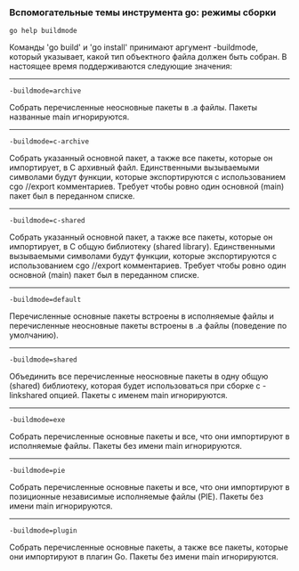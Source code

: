 ### Вспомогательные темы инструмента go: режимы сборки

```
go help buildmode

```

Команды 'go build' и 'go install' принимают аргумент \-buildmode, который указывает, какой тип объектного файла должен быть собран. В настоящее время поддерживаются следующие значения:

---

```
-buildmode=archive

```

Собрать перечисленные неосновные пакеты в .a файлы. Пакеты названные main игнорируются.

---

```
-buildmode=c-archive

```

Собрать указанный основной пакет, а также все пакеты, которые он импортирует, в C архивный файл. Единственными вызываемыми символами будут функции, которые экспортируются с использованием cgo //export комментариев. Требует чтобы ровно один основной (main) пакет был в переданном списке.

---

```
-buildmode=c-shared

```

Собрать указанный основной пакет, а также все пакеты, которые он импортирует, в C общую библиотеку (shared library). Единственными вызываемыми символами будут функции, которые экспортируются с использованием cgo //export комментариев. Требует чтобы ровно один основной (main) пакет был в переданном списке.

---

```
-buildmode=default

```

Перечисленные основные пакеты встроены в исполняемые файлы и перечисленные неосновные пакеты встроены в .a файлы (поведение по умолчанию).

---

```
-buildmode=shared

```

Объединить все перечисленные неосновные пакеты в одну общую (shared) библиотеку, которая будет использоваться при сборке с \-linkshared опцией. Пакеты с именем main игнорируются.

---

```
-buildmode=exe

```

Собрать перечисленные основные пакеты и все, что они импортируют в исполняемые файлы. Пакеты без имени main игнорируются.

---

```
-buildmode=pie

```

Собрать перечисленные основные пакеты и все, что они импортируют в позиционные независимые исполняемые файлы (PIE). Пакеты без имени main игнорируются.

---

```
-buildmode=plugin

```

Собрать перечисленные основные пакеты, а также все пакеты, которые они импортируют в плагин Go. Пакеты без имени main игнорируются.
